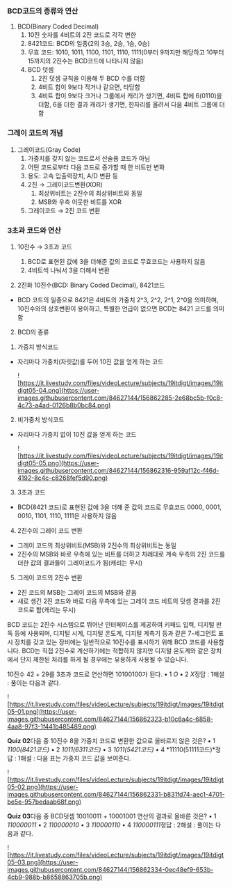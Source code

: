 
### BCD코드의 종류와 연산

1. BCD(Binary Coded Decimal)
    1. 10진 숫자를 4비트의 2진 코드로 각각 변한
    2. 8421코드: BCD의 일종(2의 3승, 2승, 1승, 0승)
    3. 무효 코드: 1010, 1011, 1100, 1101, 1110, 1111(0부터  9까지만 해당하고 10부터 15까지의 2진수는 BCD코드에 나타나지 않음)
    4. BCD 덧셈
        1. 2진 덧셈 규칙을 이용해 두 BCD 수를 더함
        2. 4비트 합이 9보다 작거나 같으면, 타당함
        3. 4비트 합이 9보다 크거나 그룹에서 캐리가 생기면, 4비트 합에 6(0110)을 더함, 6을 더한 결과 캐리가 생기면, 한자리를 올려서 다음 4비트 그룹에 더함
    

### 그레이 코드의 개념

1. 그레이코드(Gray Code)
    1. 가중치를 갖지 않는 코드로서 산술용 코드가 아님
    2. 어떤 코드로부터 다음 코드로 증가할 때 한 비트만 변화
    3. 용도: 고속 입출력장치, A/D 변환 등
    4. 2진 → 그레이코드변환(XOR)
        1. 최상위비트는 2진수의 최상위비트와 동일
        2. MSB와 우측 이웃한 비트를 XOR
    5. 그레이코드 → 2진 코드 변환
    

### 3초과 코드와 연산

1. 10진수 → 3초과 코드
    1. BCD로 표현된 값에 3을 더해준 값의 코드로 무효코드는 사용하지 않음
    2. 4비트씩 나눠서 3을 더해서 변환

1. 2진화 10진수(BCD: Binary Coded Decimal), 8421코드

- BCD 코드의 일종으로 8421은 4비트의 가중치 2^3, 2^2, 2^1, 2^0을 의미하며, 10진수와의 상호변환이 용이하고, 특별한 언급이 없으면 BCD는 8421 코드를 의미함
    
    

2. BCD의 종류

1) 가중치 방식코드

- 자리마다 가중치(자릿값)를 두어 10진 값을 얻게 하는 코드
    
    ![https://it.livestudy.com/files/videoLecture/subjects/19itdigt/images/19itdigt05-04.png](https://user-images.githubusercontent.com/84627144/156862285-2e68bc5b-f0c8-4c73-a4ad-0126b8b0bc84.png)
    

2) 비가중치 방식코드

- 자리마다 가중치 없이 10진 값을 얻게 하는 코드
    
    ![https://it.livestudy.com/files/videoLecture/subjects/19itdigt/images/19itdigt05-05.png](https://user-images.githubusercontent.com/84627144/156862316-959af12c-f46d-4192-8c4c-c8268fef5d90.png)
    

3. 3초과 코드

- BCD(8421 코드)로 표현된 값에 3을 더해 준 값의 코드로 무효코드 0000, 0001, 0010, 1101, 1110, 1111은 사용하지 않음

4. 2진수의 그레이 코드 변환

- 그레이 코드의 최상위비트(MSB)와 2진수의 최상위비트는 동일
- 2진수의 MSB와 바로 우측에 있는 비트를 더하고 차례대로 계속 우측의 2진 코드를 더한 값의 결과들이 그레이코드가 됨(캐리는 무시)

5. 그레이 코드의 2진수 변환

- 2진 코드의 MSB는 그레이 코드의 MSB와 같음
- 새로 생긴 2진 코드와 바로 다음 우측에 있는 그레이 코드 비트의 덧셈 결과를 2진 코드로 함(캐리는 무시)

BCD 코드는 2진수 시스템으로 뛰어난 인터페이스를 제공하여 키패드 입력, 디지털 판독 등에 사용되며, 디지털 시계, 디지털 온도계, 디지털 계측기 등과 같은 7-세그먼트 표시 장치를 갖고 있는 장비에는 일반적으로 10진수를 표시하기 위해 BCD 코드를 사용합니다. BCD는 직접 2진수로 계산하기에는 적합하지 않지만 디지털 온도계와 같은 장치에서 단지 제한된 처리를 하게 될 경우에는 유용하게 사용될 수 있습니다.

10진수 42 + 29를 3초과 코드로 연산하면 10100100가 된다. 
• 1 *O*
• 2 *X*정답 : 1해설 : 풀이는 다음과 같다.

![https://it.livestudy.com/files/videoLecture/subjects/19itdigt/images/19itdigt05-01.png](https://user-images.githubusercontent.com/84627144/156862323-b10c6a4c-6858-4aa8-97f3-1f441b485489.png)

**Quiz 02**다음 중 10진수 8을 가중치 코드로 변환한 값으로 올바르지 않은 것은?
• 1 *1100(8421코드)*
• 2 *1011(6311코드)*
• 3 *1011(5421코드)*
• 4 *11110(51111코드)*정답 : 1해설 : 다음 표는 가중치 코드 값을 보여준다.

![https://it.livestudy.com/files/videoLecture/subjects/19itdigt/images/19itdigt05-02.png](https://user-images.githubusercontent.com/84627144/156862331-b831fd74-aec1-4701-be5e-957bedaab68f.png)

**Quiz 03**다음 중 BCD덧셈 10010011 + 10001001 연산의 결과로 올바른 것은?
• 1 *110000011*
• 2 *110000010*
• 3 *110000110*
• 4 *110000111*정답 : 2해설 : 풀이는 다음과 같다.

![https://it.livestudy.com/files/videoLecture/subjects/19itdigt/images/19itdigt05-03.png](https://user-images.githubusercontent.com/84627144/156862334-0ec48ef9-653b-4cb9-988b-b8658863705b.png)